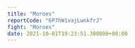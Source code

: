 ```yaml
---
title: "Moroes"
reportCode: "6P7hW1vajLwnkfrJ"
fight: "Moroes"
date: 2021-10-01T19:23:51.380000+00:00
---
```

